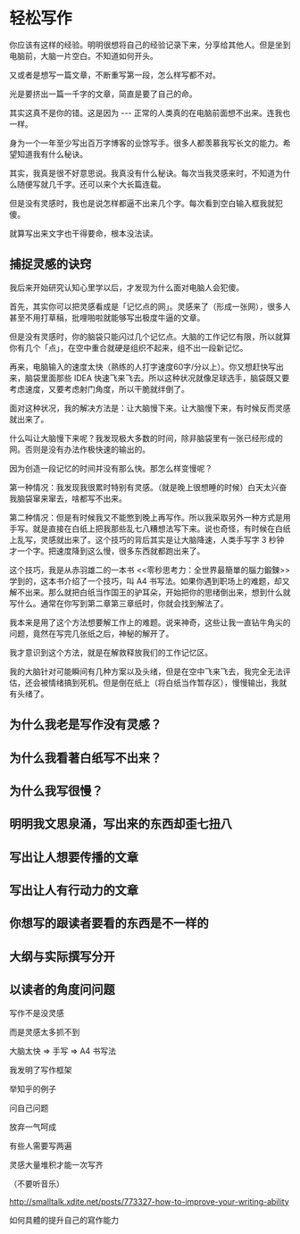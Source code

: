 # 轻松写作

你应该有这样的经验。明明很想将自己的经验记录下来，分享给其他人。但是坐到电脑前，大脑一片空白。不知道如何开头。

又或者是想写一篇文章，不断重写第一段，怎么样写都不对。

光是要挤出一篇一千字的文章，简直是要了自己的命。

其实这真不是你的错。这是因为 --- 正常的人类真的在电脑前面想不出来。连我也一样。

身为一个一年至少写出百万字博客的业馀写手。很多人都羡慕我写长文的能力。希望知道我有什么秘诀。

其实，我真是很不好意思说。我真没有什么秘诀。每次当我灵感来时，不知道为什么随便写就几千字。还可以来个大长篇连载。

但是没有灵感时，我也是说怎样都逼不出来几个字。每次看到空白输入框我就犯傻。

就算写出来文字也干得要命，根本没法读。

## 捕捉灵感的诀窍

我后来开始研究认知心里学以后，才发现为什么面对电脑人会犯傻。

首先，其实你可以把灵感看成是「记忆点的网」。灵感来了（形成一张网），很多人甚至不用打草稿，批哩啪啦就能够写出极度牛逼的文章。

但是没有灵感时，你的脑袋只能闪过几个记忆点。大脑的工作记忆有限，所以就算你有几个「点」，在空中重合就硬是组织不起来，组不出一段新记忆。

再来，电脑输入的速度太快（熟练的人打字速度60字/分以上）。你又想赶快写出来，脑袋里面那些 IDEA 快速飞来飞去。所以这种状况就像足球选手，脑袋既又要考虑速度，又要考虑射门角度，所以干脆就绊倒了。

面对这种状况，我的解决方法是：让大脑慢下来。让大脑慢下来，有时候反而灵感就出来了。

什么叫让大脑慢下来呢？我发现极大多数的时间，除非脑袋里有一张已经形成的网。否则是没有办法作极快速的输出的。

因为创造一段记忆的时间并没有那么快。那怎么样变慢呢？

第一种情况：我发现我很累时特别有灵感。（就是晚上很想睡的时候）白天太兴奋我脑袋窜来窜去，啥都写不出来。

第二种情况：但是有时候我又不能憋到晚上再写作。所以我采取另外一种方式是用手写。就是直接在白纸上把我那些乱七八糟想法写下来。说也奇怪，有时候在白纸上乱写，灵感就出来了。这个技巧的背后其实是让大脑降速，人类手写字 3 秒钟才一个字。把速度降到这么慢，很多东西就都跑出来了。

这个技巧，我是从赤羽雄二的一本书 <<零秒思考力：全世界最簡單的腦力鍛鍊>> 学到的，这本书介绍了一个技巧，叫 A4 书写法。如果你遇到职场上的难题，却又解不出来。那么就把白纸当作国王的驴耳朵，开始把你的思绪倒出来，想到什么就写什么。通常在你写到第二章第三章纸时，你就会找到解法了。

我本来是用了这个方法想要解工作上的难题。说来神奇，这些让我一直钻牛角尖的问题，竟然在写完几张纸之后，神秘的解开了。

我才意识到这个方法，就是在解救释放我们的工作记忆区。

我的大脑针对可能瞬间有几种方案以及头绪，但是在空中飞来飞去，我完全无法评估，还会被情绪搞到死机。但是倒在纸上（将白纸当作暂存区），慢慢输出，我就有头绪了。


## 为什么我老是写作没有灵感？
## 为什么我看著白纸写不出来？

## 为什么我写很慢？

## 明明我文思泉涌，写出来的东西却歪七扭八
## 写出让人想要传播的文章
## 写出让人有行动力的文章

## 你想写的跟读者要看的东西是不一样的
## 大纲与实际撰写分开
## 以读者的角度问问题

写作不是没灵感

而是灵感太多抓不到

大脑太快 => 手写 => A4 书写法

我发明了写作框架

举知乎的例子

问自己问题

放弃一气呵成

有些人需要写两遍

灵感大量堆积才能一次写齐

（不要听音乐）

http://smalltalk.xdite.net/posts/773327-how-to-improve-your-writing-ability

如何具體的提升自己的寫作能力

